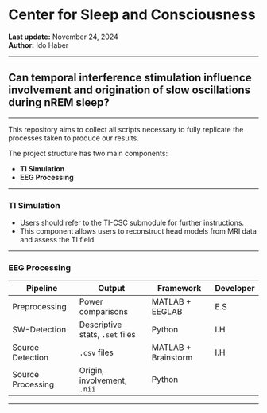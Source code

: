 
# Center for Sleep and Consciousness  
**Last update:** November 24, 2024  
**Author:** Ido Haber  

---

## Can temporal interference stimulation influence involvement and origination of slow oscillations during nREM sleep?

---

This repository aims to collect all scripts necessary to fully replicate the processes taken to produce our results.

The project structure has two main components:
- **TI Simulation**
- **EEG Processing**

---

### TI Simulation

- Users should refer to the TI-CSC submodule for further instructions.
- This component allows users to reconstruct head models from MRI data and assess the TI field.

---

### EEG Processing

| Pipeline             | Output                        | Framework         | Developer  |
|----------------------|-------------------------------|-------------------|------------|
| Preprocessing        | Power comparisons             | MATLAB + EEGLAB   | E.S        |
| SW-Detection         | Descriptive stats, `.set` files | Python           | I.H        |
| Source Detection     | `.csv` files                  | MATLAB + Brainstorm | I.H      |
| Source Processing    | Origin, involvement, `.nii`   | Python            |            |

---


